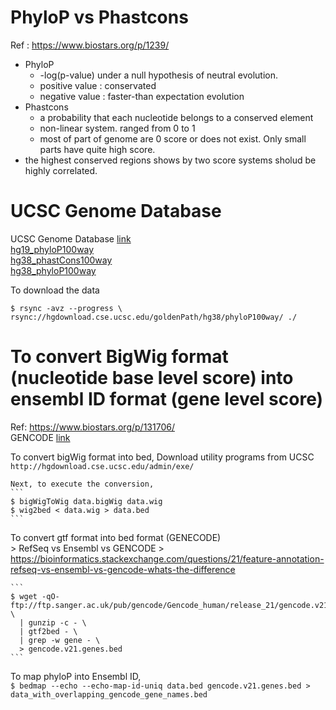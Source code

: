 # PhyloP vs Phastcons
  Ref : https://www.biostars.org/p/1239/
  - PhyloP
    - -log(p-value) under a null hypothesis of neutral evolution.
    - positive value : conservated
    - negative value : faster-than expectation evolution
  - Phastcons
    - a probability that each nucleotide belongs to a conserved element
    - non-linear system. ranged from 0 to 1
    - most of part of genome are 0 score or does not exist. Only small parts have quite high score.
  - the highest conserved regions shows by two score systems sholud be highly correlated.
 
# UCSC Genome Database
  UCSC Genome Database [link](https://hgdownload.soe.ucsc.edu/downloads.html#human)  
  [hg19_phyloP100way](http://hgdownload.cse.ucsc.edu/goldenpath/hg19/phyloP100way/)  
  [hg38_phastCons100way](https://hgdownload.soe.ucsc.edu/goldenPath/hg38/phastCons100way/)  
  [hg38_phyloP100way](https://hgdownload.soe.ucsc.edu/goldenPath/hg38/phyloP100way/)  
    
      
  To download the data
  ```
  $ rsync -avz --progress \
  rsync://hgdownload.cse.ucsc.edu/goldenPath/hg38/phyloP100way/ ./
  ```

# To convert BigWig format (nucleotide base level score) into ensembl ID format (gene level score)
  Ref: https://www.biostars.org/p/131706/  
  GENCODE [link](https://www.gencodegenes.org/human/)  
  
  To convert bigWig format into bed, 
    Download utility programs from UCSC  
    ```
    http://hgdownload.cse.ucsc.edu/admin/exe/
    ```

    Next, to execute the conversion,
    ```
    $ bigWigToWig data.bigWig data.wig
    $ wig2bed < data.wig > data.bed
    ```
  
  To convert gtf format into bed format (GENECODE)  
    > RefSeq vs Ensembl vs GENCODE
    > https://bioinformatics.stackexchange.com/questions/21/feature-annotation-refseq-vs-ensembl-vs-gencode-whats-the-difference
    
    ```
    $ wget -qO- ftp://ftp.sanger.ac.uk/pub/gencode/Gencode_human/release_21/gencode.v21.annotation.gtf.gz \
      | gunzip -c - \
      | gtf2bed - \
      | grep -w gene - \
      > gencode.v21.genes.bed
    ```
  
  To map phyloP into Ensembl ID,  
    ```
    $ bedmap --echo --echo-map-id-uniq data.bed gencode.v21.genes.bed > data_with_overlapping_gencode_gene_names.bed
    ```
 
